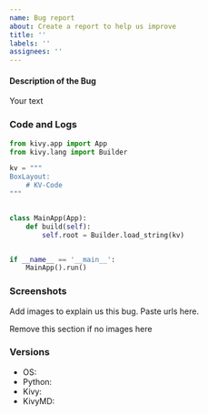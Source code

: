 ```yaml
---
name: Bug report
about: Create a report to help us improve
title: ''
labels: ''
assignees: ''
---
```


#### Description of the Bug

Your text


### Code and Logs

```python
from kivy.app import App
from kivy.lang import Builder

kv = """
BoxLayout:
    # KV-Code
"""


class MainApp(App):
    def build(self):
        self.root = Builder.load_string(kv)


if __name__ == '__main__':
    MainApp().run()
```


### Screenshots

Add images to explain us this bug. Paste urls here.

Remove this section if no images here


### Versions

 * OS: 
 * Python: 
 * Kivy: 
 * KivyMD: 
